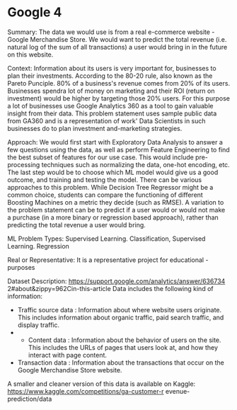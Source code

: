 # Google 4
Summary:
The data we would use is from a real e-commerce website - Google Merchandise Store. We would want to predict the total revenue (i.e. natural log of the sum of all transactions) a user would bring in in the future on this website. 

Context:
Information about its users is very important for, businesses to plan their investments. According to the 80-20 rule, also known as the Pareto Punciple. 80% of a business's revenue comes from 20% of its users. Businesses spendra lot of money on marketing and their ROl (return on investment) would be higher by targeting those 20% users. For this purpose a lot of businesses use Google Analytics 360 as a tool to gain valuable insight from their data. This problem statement uses sample public data from GA360 and is a representation of work' Data Scientists in such businesses do to plan investment and-marketing strategies. 

Approach:
We would first start with Exploratory Data Analysis to answer a few questions using the data, as well as perform Feature Engineering to find the best subset of features for our use case. This would include pre-processing techniques such as normalizing the data, one-hot encoding, etc. The last step would be to choose which ML model would give us a good outcome, and training and testing the model. There can be various approaches to this problem. While Decision Tree Regressor might be a common choice, students can compare the functioning of different Boosting Machines on a metric they decide (such as RMSE). A variation to the problem statement can be to predict if a user would or would not make a purchase (in a more binary or regression based approach), rather than predicting the total revenue a user would bring. 

ML Problem Types: 
Supervised Learning. Classification, Supervised Learning. Regression 

Real or Representative: 
It is a representative project for educational - purposes 

Dataset Description:
https://support.google.com/analytics/answer/636734 2#about&zippy=962Cin-this-article 
Data includes the following kind of information: 
- Traffic source data : Information about where website users originate. This includes information about organic traffic, paid search traffic, and display traffic.
- - Content data : Information about the behavior of 
users on the site. This includes the URLs of pages that users look at, and how they interact with page content.
- Transaction data : Information about the transactions that occur on the Google Merchandise Store website.

A smaller and cleaner version of this data is available on Kaggle: https://www.kaggle.com/competitions/ga-customer-r evenue-prediction/data


